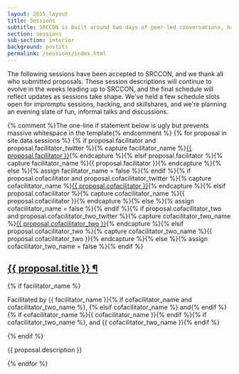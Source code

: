 ```yaml
---
layout: 2015_layout
title: Sessions
subtitle: SRCCON is built around two days of peer-led conversations, hands-on workshops, and skillshares. 
section: sessions
sub-section: interior
background: postits
permalink: /sessions/index.html
---
```


The following sessions have been accepted to SRCCON, and we thank all who submitted proposals. These session descriptions will continue to evolve in the weeks leading up to SRCCON, and the final schedule will reflect updates as sessions take shape. We've held a few schedule slots open for impromptu sessions, hacking, and skillshares, and we're planning an evening slate of fun, informal talks and discussions.

<div class="session-proposal-list">{% comment %}The one-line if statement below is ugly but prevents massive whitespace in the template{% endcomment %}
{% for proposal in site.data.sessions %}
    {% if proposal.facilitator and proposal.facilitator_twitter %}{% capture facilitator_name %}<a href="https://twitter.com/{{ proposal.facilitator_twitter }}">{{ proposal.facilitator }}</a>{% endcapture %}{% elsif proposal.facilitator %}{% capture facilitator_name %}{{ proposal.facilitator }}{% endcapture %}{% else %}{% assign facilitator_name = false %}{% endif %}{% if proposal.cofacilitator and proposal.cofacilitator_twitter %}{% capture cofacilitator_name %}<a href="https://twitter.com/{{ proposal.cofacilitator_twitter }}">{{ proposal.cofacilitator }}</a>{% endcapture %}{% elsif proposal.cofacilitator %}{% capture cofacilitator_name %}{{ proposal.cofacilitator }}{% endcapture %}{% else %}{% assign cofacilitator_name = false %}{% endif %}{% if proposal.cofacilitator_two and proposal.cofacilitator_two_twitter %}{% capture cofacilitator_two_name %}<a href="https://twitter.com/{{ proposal.cofacilitator_two_twitter }}">{{ proposal.cofacilitator_two }}</a>{% endcapture %}{% elsif proposal.cofacilitator_two %}{% capture cofacilitator_two_name %}{{ proposal.cofacilitator_two }}{% endcapture %}{% else %}{% assign cofacilitator_two_name = false %}{% endif %}
    <div class="session-proposal" id="proposal-{{ proposal.id }}">
        <h2 class="session-title"><a href="#proposal-{{ proposal.id }}">{{ proposal.title }} <span class="permalink">&para;</span></a></h2>
        {% if facilitator_name %}<p class="facilitator">Facilitated by {{ facilitator_name }}{% if cofacilitator_name and cofacilitator_two_name %}, {% elsif cofacilitator_name %} and{% endif %} {% if cofacilitator_name %}{{ cofacilitator_name }}{% endif %}{% if cofacilitator_two_name %}, and {{ cofacilitator_two_name }}{% endif %}</p>{% endif %}
        <p class="session-description">{{ proposal.description }}</p>
    </div>
{% endfor %}
</div>

<script src="https://cdnjs.cloudflare.com/ajax/libs/jquery/2.1.3/jquery.min.js"></script>
<script src="/media/js/listfilter.min.js"></script>
<script>
var filter = ListFilter({
    listContainer: '.session-proposal-list',
    filterItemClass: '.session-proposal'
});
</script>